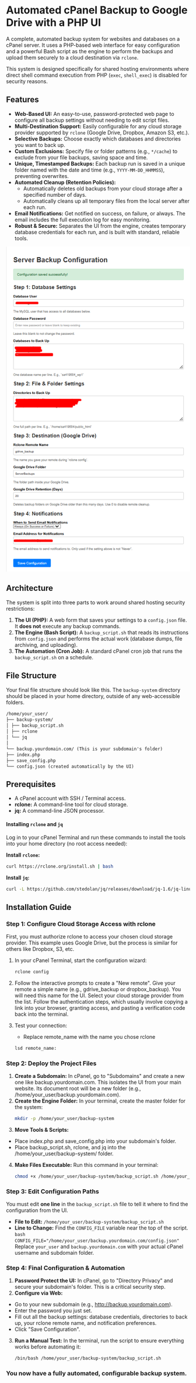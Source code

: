# Automated cPanel Backup to Google Drive with a PHP UI

A complete, automated backup system for websites and databases on a cPanel server. It uses a PHP-based web interface for easy configuration and a powerful Bash script as the engine to perform the backups and upload them securely to a cloud destination via `rclone`.

This system is designed specifically for shared hosting environments where direct shell command execution from PHP (`exec`, `shell_exec`) is disabled for security reasons.

## Features

- **Web-Based UI:** An easy-to-use, password-protected web page to configure all backup settings without needing to edit script files.
- **Multi-Destination Support:** Easily configurable for any cloud storage provider supported by `rclone` (Google Drive, Dropbox, Amazon S3, etc.).
- **Selective Backups:** Choose exactly which databases and directories you want to back up.
- **Custom Exclusions:** Specify file or folder patterns (e.g., `*/cache`) to exclude from your file backups, saving space and time.
- **Unique, Timestamped Backups:** Each backup run is saved in a unique folder named with the date and time (e.g., `YYYY-MM-DD_HHMMSS`), preventing overwrites.
- **Automated Cleanup (Retention Policies):**
  - Automatically deletes old backups from your cloud storage after a specified number of days.
  - Automatically cleans up all temporary files from the local server after each run.
- **Email Notifications:** Get notified on success, on failure, or always. The email includes the full execution log for easy monitoring.
- **Robust & Secure:** Separates the UI from the engine, creates temporary database credentials for each run, and is built with standard, reliable tools.

![Screenshot](/Screenshot_1.png)

## Architecture

The system is split into three parts to work around shared hosting security restrictions:

1.  **The UI (PHP):** A web form that saves your settings to a `config.json` file. It **does not** execute any backup commands.
2.  **The Engine (Bash Script):** A `backup_script.sh` that reads its instructions from `config.json` and performs the actual work (database dumps, file archiving, and uploading).
3.  **The Automation (Cron Job):** A standard cPanel cron job that runs the `backup_script.sh` on a schedule.

## File Structure

Your final file structure should look like this. The `backup-system` directory should be placed in your home directory, outside of any web-accessible folders.

```
/home/your_user/
├── backup-system/
│ ├── backup_script.sh
│ ├── rclone
│ └── jq
│
└── backup.yourdomain.com/ (This is your subdomain's folder)
├── index.php
├── save_config.php
└── config.json (created automatically by the UI)
```

## Prerequisites

- A cPanel account with SSH / Terminal access.
- **rclone:** A command-line tool for cloud storage.
- **jq:** A command-line JSON processor.

#### Installing `rclone` and `jq`

Log in to your cPanel Terminal and run these commands to install the tools into your home directory (no root access needed):

**Install `rclone`:**

```bash
curl https://rclone.org/install.sh | bash
```

**Install `jq`:**

```bash
curl -L https://github.com/stedolan/jq/releases/download/jq-1.6/jq-linux64 -o $HOME/jq && chmod +x $HOME/jq
```

## Installation Guide

### Step 1: Configure Cloud Storage Access with rclone

First, you must authorize rclone to access your chosen cloud storage provider. This example uses Google Drive, but the process is similar for others like Dropbox, S3, etc.

1. In your cPanel Terminal, start the configuration wizard:

   ```bash
   rclone config
   ```

2. Follow the interactive prompts to create a "New remote".
   Give your remote a simple name (e.g., gdrive_backup or dropbox_backup). You will need this name for the UI.
   Select your cloud storage provider from the list.
   Follow the authentication steps, which usually involve copying a link into your browser, granting access, and pasting a verification code back into the terminal.

3. Test your connection:
   - Replace remote_name with the name you chose
     rclone
   ```bash
   lsd remote_name:
   ```

### Step 2: Deploy the Project Files

1. **Create a Subdomain:** In cPanel, go to "Subdomains" and create a new one like backup.yourdomain.com. This isolates the UI from your main website. Its document root will be a new folder (e.g., /home/your_user/backup.yourdomain.com).
2. **Create the Engine Folder:** In your terminal, create the master folder for the system:
   ```bash
   mkdir -p /home/your_user/backup-system
   ```
3. **Move Tools & Scripts:**

- Place index.php and save_config.php into your subdomain's folder.
- Place backup_script.sh, rclone, and jq into the /home/your_user/backup-system/ folder.

4. **Make Files Executable:** Run this command in your terminal:
   ```bash
   chmod +x /home/your_user/backup-system/backup_script.sh /home/your_user/backup-system/rclone /home/your_user/backup-system/jq
   ```

### Step 3: Edit Configuration Paths

You must edit **one line** in the `backup_script.sh` file to tell it where to find the configuration from the UI.

- **File to Edit:** `/home/your_user/backup-system/backup_script.sh`
- **Line to Change:** Find the `CONFIG_FILE` variable near the top of the script.
  `bash
    CONFIG_FILE="/home/your_user/backup.yourdomain.com/config.json"
    `
  Replace `your_user` and `backup.yourdomain.com` with your actual cPanel username and subdomain folder.

### Step 4: Final Configuration & Automation

1. **Password Protect the UI:** In cPanel, go to "Directory Privacy" and secure your subdomain's folder. This is a critical security step.
2. **Configure via Web:**

- Go to your new subdomain (e.g., http://backup.yourdomain.com).
- Enter the password you just set.
- Fill out all the backup settings: database credentials, directories to back up, your rclone remote name, and notification preferences.
- Click "Save Configuration".

3. **Run a Manual Test:** In the terminal, run the script to ensure everything works before automating it:
   ```bash
   /bin/bash /home/your_user/backup-system/backup_script.sh
   ```

### You now have a fully automated, configurable backup system.
